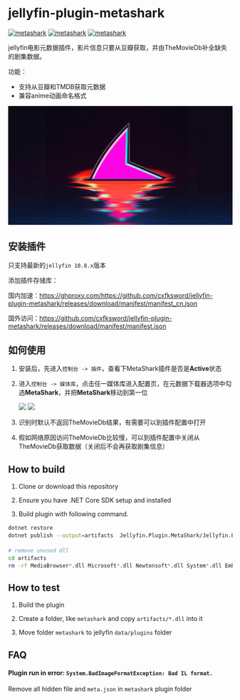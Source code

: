 # jellyfin-plugin-metashark

[![metashark](https://img.shields.io/github/v/release/cxfksword/jellyfin-plugin-metashark)](https://github.com/cxfksword/jellyfin-plugin-metashark/releases)
[![metashark](https://img.shields.io/badge/jellyfin-10.8.x-lightgrey)](https://github.com/cxfksword/jellyfin-plugin-metashark/releases)
[![metashark](https://img.shields.io/github/license/cxfksword/jellyfin-plugin-metashark)](https://github.com/cxfksword/jellyfin-plugin-metashark/main/LICENSE) 

jellyfin电影元数据插件，影片信息只要从豆瓣获取，并由TheMovieDb补全缺失的剧集数据。

功能：
* 支持从豆瓣和TMDB获取元数据
* 兼容anime动画命名格式

![preview](doc/logo.png)

## 安装插件

只支持最新的`jellyfin 10.8.x`版本

添加插件存储库：

国内加速：https://ghproxy.com/https://github.com/cxfksword/jellyfin-plugin-metashark/releases/download/manifest/manifest_cn.json

国外访问：https://github.com/cxfksword/jellyfin-plugin-metashark/releases/download/manifest/manifest.json

## 如何使用

1. 安装后，先进入`控制台 -> 插件`，查看下MetaShark插件是否是**Active**状态
2. 进入`控制台 -> 媒体库`，点击任一媒体库进入配置页，在元数据下载器选项中勾选**MetaShark**，并把**MetaShark**移动到第一位

   <img src="https://cdn.jsdelivr.net/gh/kozalak-robot/assets@main/img/3fZmJK.png"  width="400px" /> <img src="https://cdn.jsdelivr.net/gh/kozalak-robot/assets@main/img/hAovDC.png"  width="400px" />
   
3. 识别时默认不返回TheMovieDb结果，有需要可以到插件配置中打开
4. 假如网络原因访问TheMovieDb比较慢，可以到插件配置中关闭从TheMovieDb获取数据（关闭后不会再获取剧集信息）
  

## How to build

1. Clone or download this repository

2. Ensure you have .NET Core SDK setup and installed

3. Build plugin with following command.

```sh
dotnet restore 
dotnet publish --output=artifacts  Jellyfin.Plugin.MetaShark/Jellyfin.Plugin.MetaShark.csproj

# remove unused dll
cd artifacts
rm -rf MediaBrowser*.dll Microsoft*.dll Newtonsoft*.dll System*.dll Emby*.dll Jellyfin.Data*.dll Jellyfin.Extensions*.dll *.json *.pdb
```


## How to test

1. Build the plugin

2. Create a folder, like `metashark` and copy  `artifacts/*.dll` into it

3. Move folder `metashark` to jellyfin `data/plugins` folder


## FAQ

#### Plugin run in error: `System.BadImageFormatException: Bad IL format.` 

Remove all hidden file and `meta.json` in `metashark` plugin folder